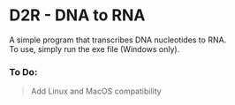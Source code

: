 # D2R - DNA to RNA
A simple program that transcribes DNA nucleotides to RNA.  
To use, simply run the exe file (Windows only).
### To Do:
> Add Linux and MacOS compatibility  
